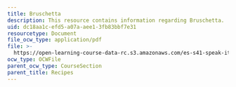 ```yaml
---
title: Bruschetta
description: This resource contains information regarding Bruschetta.
uid: dc18aa1c-efd5-a07a-aee1-3fb83bbf7e31
resourcetype: Document
file_ocw_type: application/pdf
file: >-
  https://open-learning-course-data-rc.s3.amazonaws.com/es-s41-speak-italian-with-your-mouth-full-spring-2012/dc18aa1cefd5a07aaee13fb83bbf7e31_MITES_S41S12_recipe_6c.pdf
ocw_type: OCWFile
parent_ocw_type: CourseSection
parent_title: Recipes
---
```

